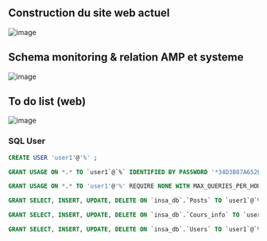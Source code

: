 ## Construction du site web actuel

![image](https://github.com/user-attachments/assets/39a81782-5b44-4362-bf76-9f94a6ffd960)


## Schema monitoring & relation AMP et systeme

![image](https://github.com/user-attachments/assets/30589299-a20f-47a6-a241-ccd557e49b10)

## To do list (web)

![image](https://github.com/user-attachments/assets/e89944ca-a136-46db-99ee-7b0ce0409aa6)

### SQL User
```sql
CREATE USER 'user1'@'%' ;

GRANT USAGE ON *.* TO `user1`@`%` IDENTIFIED BY PASSWORD '*34D3B87A652E7F0D1D371C3DBF28E291705468C4';

GRANT USAGE ON *.* TO 'user1'@'%' REQUIRE NONE WITH MAX_QUERIES_PER_HOUR 0 MAX_CONNECTIONS_PER_HOUR 0 MAX_UPDATES_PER_HOUR 0 MAX_USER_CONNECTIONS 0;

GRANT SELECT, INSERT, UPDATE, DELETE ON `insa_db`.`Posts` TO `user1`@`%`;

GRANT SELECT, INSERT, UPDATE, DELETE ON `insa_db`.`Cours_info` TO `user1`@`%`;

GRANT SELECT, INSERT, UPDATE, DELETE ON `insa_db`.`Users` TO `user1`@`%`;
```